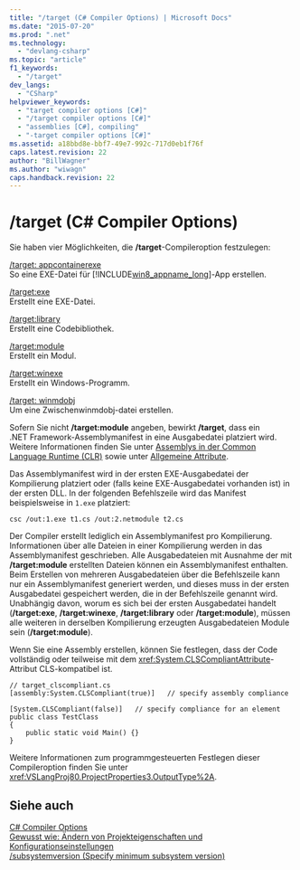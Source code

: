 ```yaml
---
title: "/target (C# Compiler Options) | Microsoft Docs"
ms.date: "2015-07-20"
ms.prod: ".net"
ms.technology: 
  - "devlang-csharp"
ms.topic: "article"
f1_keywords: 
  - "/target"
dev_langs: 
  - "CSharp"
helpviewer_keywords: 
  - "target compiler options [C#]"
  - "/target compiler options [C#]"
  - "assemblies [C#], compiling"
  - "-target compiler options [C#]"
ms.assetid: a18bbd8e-bbf7-49e7-992c-717d0eb1f76f
caps.latest.revision: 22
author: "BillWagner"
ms.author: "wiwagn"
caps.handback.revision: 22
---
```

# /target (C# Compiler Options)
Sie haben vier Möglichkeiten, die **\/target**\-Compileroption festzulegen:  
  
 [\/target: appcontainerexe](../../../csharp/language-reference/compiler-options/target-appcontainerexe-compiler-option.md)  
 So eine EXE\-Datei für [!INCLUDE[win8_appname_long](~/includes/win8-appname-long-md.md)]\-App erstellen.  
  
 [\/target:exe](../../../csharp/language-reference/compiler-options/target-exe-compiler-option.md)  
 Erstellt eine EXE\-Datei.  
  
 [\/target:library](../../../csharp/language-reference/compiler-options/target-library-compiler-option.md)  
 Erstellt eine Codebibliothek.  
  
 [\/target:module](../../../csharp/language-reference/compiler-options/target-module-compiler-option.md)  
 Erstellt ein Modul.  
  
 [\/target:winexe](../../../csharp/language-reference/compiler-options/target-winexe-compiler-option.md)  
 Erstellt ein Windows\-Programm.  
  
 [\/target: winmdobj](../../../csharp/language-reference/compiler-options/target-winmdobj-compiler-option.md)  
 Um eine Zwischenwinmdobj\-datei erstellen.  
  
 Sofern Sie nicht **\/target:module** angeben, bewirkt **\/target**, dass ein .NET Framework\-Assemblymanifest in eine Ausgabedatei platziert wird.  Weitere Informationen finden Sie unter [Assemblys in der Common Language Runtime \(CLR\)](../Topic/Assemblies%20in%20the%20Common%20Language%20Runtime.md) sowie unter [Allgemeine Attribute](../Topic/Common%20Attributes%20\(C%23%20and%20Visual%20Basic\).md).  
  
 Das Assemblymanifest wird in der ersten EXE\-Ausgabedatei der Kompilierung platziert oder \(falls keine EXE\-Ausgabedatei vorhanden ist\) in der ersten DLL.  In der folgenden Befehlszeile wird das Manifest beispielsweise in `1.exe` platziert:  
  
```  
csc /out:1.exe t1.cs /out:2.netmodule t2.cs  
```  
  
 Der Compiler erstellt lediglich ein Assemblymanifest pro Kompilierung.  Informationen über alle Dateien in einer Kompilierung werden in das Assemblymanifest geschrieben.  Alle Ausgabedateien mit Ausnahme der mit **\/target:module** erstellten Dateien können ein Assemblymanifest enthalten.  Beim Erstellen von mehreren Ausgabedateien über die Befehlszeile kann nur ein Assemblymanifest generiert werden, und dieses muss in der ersten Ausgabedatei gespeichert werden, die in der Befehlszeile genannt wird.  Unabhängig davon, worum es sich bei der ersten Ausgabedatei handelt \(**\/target:exe**, **\/target:winexe**, **\/target:library** oder **\/target:module**\), müssen alle weiteren in derselben Kompilierung erzeugten Ausgabedateien Module sein \(**\/target:module**\).  
  
 Wenn Sie eine Assembly erstellen, können Sie festlegen, dass der Code vollständig oder teilweise mit dem <xref:System.CLSCompliantAttribute>\-Attribut CLS\-kompatibel ist.  
  
```  
// target_clscompliant.cs  
[assembly:System.CLSCompliant(true)]   // specify assembly compliance  
  
[System.CLSCompliant(false)]   // specify compliance for an element  
public class TestClass  
{  
    public static void Main() {}  
}  
```  
  
 Weitere Informationen zum programmgesteuerten Festlegen dieser Compileroption finden Sie unter <xref:VSLangProj80.ProjectProperties3.OutputType%2A>.  
  
## Siehe auch  
 [C\# Compiler Options](../../../csharp/language-reference/compiler-options/index.md)   
 [Gewusst wie: Ändern von Projekteigenschaften und Konfigurationseinstellungen](http://msdn.microsoft.com/de-de/e7184bc5-2f2b-4b4f-aa9a-3ecfcbc48b67)   
 [\/subsystemversion \(Specify minimum subsystem version\)](../../../csharp/language-reference/compiler-options/subsystemversion-compiler-option.md)